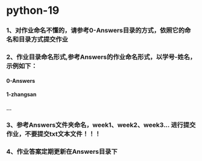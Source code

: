 # python-19

### 1、对作业命名不懂的，请参考0-Answers目录的方式，依照它的命名和目录方式提交作业

### 2、作业目录命名形式,参考Answers的作业命名形式，以学号-姓名，示例如下：
  #### 0-Answers
  #### 1-zhangsan
  #### ...
  
### 3、参考Answers文件夹命名，week1、week2、week3... 进行提交作业，不要提交txt文本文件！！！


### 4、作业答案定期更新在Answers目录下
